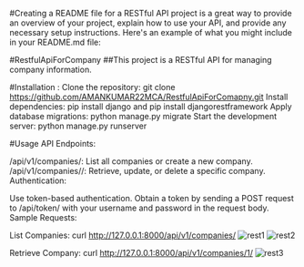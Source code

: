 
#Creating a README file for a RESTful API project is a great way to provide an overview of your project, explain how to use your API, and provide any necessary setup instructions. Here's an example of what you might include in your README.md file:

#RestfulApiForCompany
##This project is a RESTful API for managing company information.

#Installation :
Clone the repository:
git clone https://github.com/AMANKUMAR22MCA/RestfulApiForComapny.git
Install dependencies:
pip install django and pip install djangorestframework
Apply database migrations:
python manage.py migrate
Start the development server:
python manage.py runserver

#Usage
API Endpoints:

/api/v1/companies/: List all companies or create a new company.
/api/v1/companies/<id>/: Retrieve, update, or delete a specific company.
Authentication:

Use token-based authentication. Obtain a token by sending a POST request to /api/token/ with your username and password in the request body.
Sample Requests:

List Companies:
curl http://127.0.0.1:8000/api/v1/companies/
![rest1](https://github.com/AMANKUMAR22MCA/RestfulApiForComapny/assets/126316303/0ab6942e-fad0-4e11-99ba-f8443a22a28b)
![rest2](https://github.com/AMANKUMAR22MCA/RestfulApiForComapny/assets/126316303/5004a3f0-c35f-40c5-a892-c8307cc81f19)

Retrieve Company:
curl http://127.0.0.1:8000/api/v1/companies/1/
![rest3](https://github.com/AMANKUMAR22MCA/RestfulApiForComapny/assets/126316303/f767f877-e98f-4326-81f0-d5788f98b1c6)


